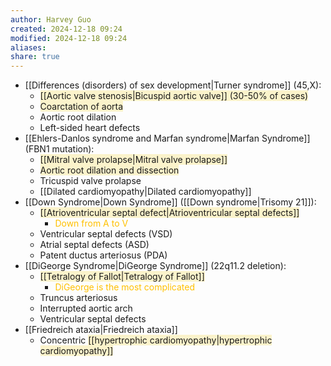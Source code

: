 ```yaml
---
author: Harvey Guo
created: 2024-12-18 09:24
modified: 2024-12-18 09:24
aliases: 
share: true
---
```

- [[Differences (disorders) of sex development|Turner syndrome]] (45,X):
	- <span style="background:rgba(240, 200, 0, 0.2)">[[Aortic valve stenosis|Bicuspid aortic valve]] (30-50% of cases)</span>
	- <span style="background:rgba(240, 200, 0, 0.2)">Coarctation of aorta</span>
	- Aortic root dilation
	- Left-sided heart defects
- [[Ehlers-Danlos syndrome and Marfan syndrome|Marfan Syndrome]] (FBN1 mutation):
	- <span style="background:rgba(240, 200, 0, 0.2)">[[Mitral valve prolapse|Mitral valve prolapse]]</span>
	- <span style="background:rgba(240, 200, 0, 0.2)">Aortic root dilation and dissection</span>
	- Tricuspid valve prolapse
	- [[Dilated cardiomyopathy|Dilated cardiomyopathy]]
- [[Down Syndrome|Down Syndrome]] ([[Down syndrome|Trisomy 21]]):
	- <span style="background:rgba(240, 200, 0, 0.2)">[[Atrioventricular septal defect|Atrioventricular septal defects]]</span>
		- <font color="#ffc000">Down from A to V</font>
	- Ventricular septal defects (VSD)
	- Atrial septal defects (ASD)
	- Patent ductus arteriosus (PDA)
- [[DiGeorge Syndrome|DiGeorge Syndrome]] (22q11.2 deletion):
	- <span style="background:rgba(240, 200, 0, 0.2)">[[Tetralogy of Fallot|Tetralogy of Fallot]]</span>
		- <font color="#ffc000">DiGeorge is the most complicated</font>
	- Truncus arteriosus
	- Interrupted aortic arch
	- Ventricular septal defects
- [[Friedreich ataxia|Friedreich ataxia]]
	- Concentric <span style="background:rgba(240, 200, 0, 0.2)">[[hypertrophic cardiomyopathy|hypertrophic cardiomyopathy]]</span>